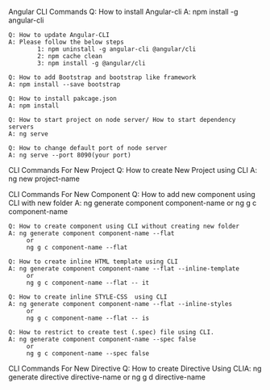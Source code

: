 Angular CLI Commands
	Q: How to install Angular-cli 
	A: npm install -g angular-cli 
	
	Q: How to update Angular-CLI 
	A: Please follow the below steps
			1: npm uninstall -g angular-cli @angular/cli
			2: npm cache clean
			3: npm install -g @angular/cli 
	
	Q: How to add Bootstrap and bootstrap like framework 
	A: npm install --save bootstrap 
	
	Q: How to install pakcage.json 
	A: npm install 
	
	Q: How to start project on node server/ How to start dependency servers 
	A: ng serve 
	
	Q: How to change default port of node server 
	A: ng serve --port 8090(your port)

CLI Commands For New Project
	Q: How to create New Project using CLI 
	A: ng new project-name

CLI Commands For New Component
	Q: How to add new component using CLI with new folder 
	A: ng generate component component-name
		 or
		 ng g c component-name
	
	Q: How to create component using CLI without creating new folder 
	A: ng generate component component-name --flat
		 or
		 ng g c component-name --flat
	
	Q: How to create inline HTML template using CLI 
	A: ng generate component component-name --flat --inline-template
		 or
		 ng g c component-name --flat -- it
	
	Q: How to create inline STYLE-CSS  using CLI 
	A: ng generate component component-name --flat --inline-styles
		 or
		 ng g c component-name --flat -- is
	
	Q: How to restrict to create test (.spec) file using CLI. 
	A: ng generate component component-name --spec false
		 or
		 ng g c component-name --spec false

CLI Commands For New Directive
	Q: How to create Directive Using CLIA: ng generate directive directive-name
		 or
		 ng g d directive-name